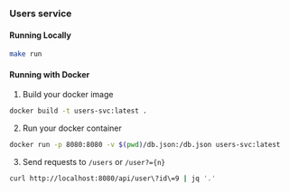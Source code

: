 ### Users service

#### Running Locally

```bash
make run
```

#### Running with Docker
1. Build your docker image
```bash
docker build -t users-svc:latest .
```

2. Run your docker container
```bash
docker run -p 8080:8080 -v $(pwd)/db.json:/db.json users-svc:latest
```

3. Send requests to `/users` or `/user?={n}`

```bash
curl http://localhost:8080/api/user\?id\=9 | jq '.'
```

